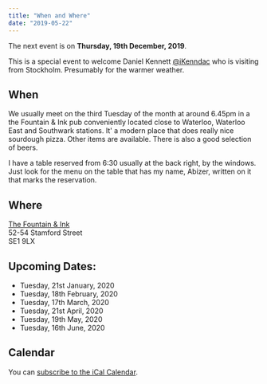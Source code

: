 ```yaml
---
title: "When and Where"
date: "2019-05-22"
---
```


The next event is on **Thursday, 19th December, 2019**.

This is a special event to welcome Daniel Kennett [@iKenndac](https://twitter.com/iKenndac) who is visiting from Stockholm. Presumably for the warmer weather.

## When
We usually meet on the third Tuesday of the month at around 6.45pm in a the Fountain & Ink pub conveniently located close to Waterloo, Waterloo East and Southwark stations. It' a modern place that does really nice sourdough pizza. Other items are available. There is also a good selection of beers.

I have a table reserved from 6:30 usually at the back right, by the windows. Just look for the menu on the table that has my name, Abizer, written on it that marks the reservation.


## Where

[The Fountain & Ink](http://www.fountainandink.co.uk)</br>
52-54 Stamford Street</br>
SE1 9LX

## Upcoming Dates:

* Tuesday, 21st January, 2020
* Tuesday, 18th February, 2020
* Tuesday, 17th March, 2020
* Tuesday, 21st April, 2020
* Tuesday, 19th May, 2020
* Tuesday, 16th June, 2020


## Calendar

You can [subscribe to the iCal Calendar](webcal://p03-calendarws.icloud.com/ca/subscribe/1/eVtuCzY9Zg46tw0CtC3Sj7762GdUkJ3vEBDX5fHPmowFYc6Xg7RLgml2Bo-Ti9s4FjGi40O_ycWyEQdiD28NkKu5gKE4zBKK4VADmSeS5OI).